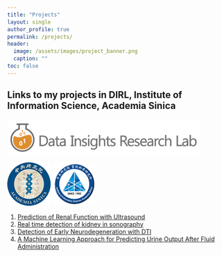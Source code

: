 ```yaml
---
title: "Projects"
layout: single
author_profile: true
permalink: /projects/
header:
  image: /assets/images/project_banner.png
  caption: ""
toc: false
---
```



## Links to my projects in DIRL, Institute of Information Science, Academia Sinica

[![Data Insights Research Lab](/assets/images/dirl.png)](http://dirl.iis.sinica.edu.tw/)

<p float="left">
  <a href="https://www.sinica.edu.tw/en"><img src="/assets/images/as.png" width="100" /></a>
  <a href="http://iis.sinica.edu.tw/"><img src="/assets/images/iis.png" width="100" /></a>
</p>

1. [Prediction of Renal Function with Ultrasound](/projects/kidney/egfr/)
2. [Real time detection of kidney in sonography](/projects/kidney/detection)
3. [Detection of Early Neurodegeneration with DTI](/projects/brain/brain/)
4. [A Machine Learning Approach for Predicting Urine Output After Fluid Administration](/projects/sepsis/fluid/)